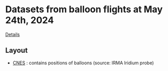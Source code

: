 # Datasets from balloon flights at May 24th, 2024

[Details](https://gricad-gitlab.univ-grenoble-alpes.fr/thingsat/public/-/tree/master/balloons/2024-05-24)

## Layout
* [CNES](CNES) : contains positions of balloons (source: IRMA Iridium probe)

